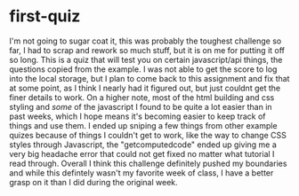 # first-quiz
I'm not going to sugar coat it, this was probably the toughest challenge so far, I had to scrap and rework so much stuff, but it is on me for putting it off so long. This is a quiz that will test you on certain javascript/api things, the questions copied from the example. I was not able to get the score to log into the local storage, but I plan to come back to this assignment and fix that at some point, as I think I nearly had it figured out, but just couldnt get the finer details to work. On a higher note, most of the html building and css styling and *some* of the javascript I found to be quite a lot easier than in past weeks, which I hope means it's becoming easier to keep track of things and use them. I ended up sniping a few things from other example quizes because of things I couldn't get to work, like the way to change CSS styles through Javascript, the "getcomputedcode" ended up giving me a very big headache error that could not get fixed no matter what tutorial I read through. Overall I think this challenge definitely pushed my boundaries and while this defintely wasn't my favorite week of class, I have a better grasp on it than I did during the original week.